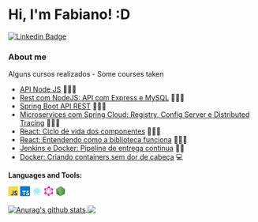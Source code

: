 


# Hi, I'm Fabiano! :D


[![Linkedin Badge](https://img.shields.io/badge/-LinkedIn-blue?style=flat-square&logo=Linkedin&logoColor=white&link=https://www.linkedin.com/in/fabiano-garciadev/)](www.linkedin.com/in/fabiano-garciadev/)

### About me

Alguns cursos realizados - Some courses taken
- [API Node JS](https://www.alura.com.br/curso-online-nodejs-api-rest-padronizada-escalavel) 👨🏼‍🏫 
- [Rest com NodeJS: API com Express e MySQL](https://www.alura.com.br/curso-online-node-rest-api) 👨🏼‍🏫 
- [Spring Boot API REST](https://www.alura.com.br/curso-online-nodejs-api-rest-padronizada-escalavel) 👨🏼‍🏫 
- [Microservices com Spring Cloud: Registry, Config Server e Distributed Tracing](https://www.alura.com.br/curso-online-microservices-spring-cloud-service-registry-config-server) 👨🏼‍🏫 
- [React: Ciclo de vida dos componentes](https://www.alura.com.br/curso-online-react-ciclo-de-vida) 👨🏼‍🏫 
- [React: Entendendo como a biblioteca funciona](https://www.alura.com.br/curso-online-react-js) 👨🏼‍🏫 
- [Jenkins e Docker: Pipeline de entrega continua](https://www.alura.com.br/curso-online-pipeline-ci-jenkins-docker) ✍🏼 
- [Docker: Criando containers sem dor de cabeça](https://www.alura.com.br/curso-online-docker-e-docker-compose) 💻 

**Languages and Tools:**  

<code><img height="20" src="https://raw.githubusercontent.com/github/explore/80688e429a7d4ef2fca1e82350fe8e3517d3494d/topics/javascript/javascript.png"></code>
<code><img height="20" src="https://raw.githubusercontent.com/github/explore/80688e429a7d4ef2fca1e82350fe8e3517d3494d/topics/typescript/typescript.png"></code>
<code><img height="20" src="https://raw.githubusercontent.com/github/explore/80688e429a7d4ef2fca1e82350fe8e3517d3494d/topics/react/react.png"></code>
<code><img height="20" src="https://raw.githubusercontent.com/github/explore/5c058a388828bb5fde0bcafd4bc867b5bb3f26f3/topics/graphql/graphql.png"></code>
<code><img height="20" src="https://raw.githubusercontent.com/github/explore/80688e429a7d4ef2fca1e82350fe8e3517d3494d/topics/nodejs/nodejs.png"></code>    

<!--- 
  if you have forked this to use on your profile, 
  Change the `github-readme-stats.anuraghazra1.vercel.app` to `github-readme-stats.vercel.app` 
--->

<!-- Change the `github-readme-stats.anuraghazra1.vercel.app` to `github-readme-stats.vercel.app`  -->



<a href="https://github.com/fabianojp06/github-readme-stats">
  <img align="center" src="https://github-readme-stats.anuraghazra1.vercel.app/api?username=fabianojp06&show_icons=true&include_all_commits=true&theme=material-palenight" alt="Anurag's github stats" />
</a>
<a href="https://github.com/fabianojp06/github-readme-stats">
  <!-- Change the `github-readme-stats.anuraghazra1.vercel.app` to `github-readme-stats.vercel.app`  -->
  <img align="center" src="https://github-readme-stats.anuraghazra1.vercel.app/api/top-langs/?username=fabianojp06&layout=compact&theme=material-palenight" />
</a>


</a>






